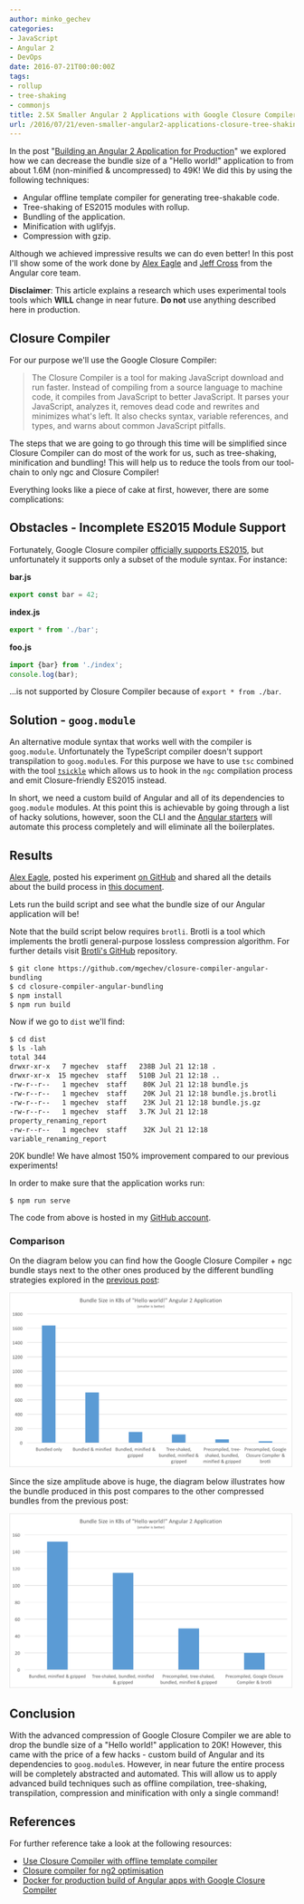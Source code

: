```yaml
---
author: minko_gechev
categories:
- JavaScript
- Angular 2
- DevOps
date: 2016-07-21T00:00:00Z
tags:
- rollup
- tree-shaking
- commonjs
title: 2.5X Smaller Angular 2 Applications with Google Closure Compiler
url: /2016/07/21/even-smaller-angular2-applications-closure-tree-shaking/
---
```


In the post "[Building an Angular 2 Application for Production](http://blog.mgechev.com/2016/06/26/tree-shaking-angular2-production-build-rollup-javascript/)" we explored how we can decrease the bundle size of a "Hello world!" application to from about 1.6M (non-minified & uncompressed) to 49K! We did this by using the following techniques:

- Angular offline template compiler for generating tree-shakable code.
- Tree-shaking of ES2015 modules with rollup.
- Bundling of the application.
- Minification with uglifyjs.
- Compression with gzip.

Although we achieved impressive results we can do even better! In this post I'll show some of the work done by [Alex Eagle](https://twitter.com/Jakeherringbone) and [Jeff Cross](https://twitter.com/jeffbcross) from the Angular core team.

<div class="warning-box">
  <strong>Disclaimer</strong>: This article explains a research which uses experimental tools tools which <strong>WILL</strong> change in near future. <strong>Do not</strong> use anything described here in production.
</div>

## Closure Compiler

For our purpose we'll use the Google Closure Compiler:

> The Closure Compiler is a tool for making JavaScript download and run faster. Instead of compiling from a source language to machine code, it compiles from JavaScript to better JavaScript. It parses your JavaScript, analyzes it, removes dead code and rewrites and minimizes what's left. It also checks syntax, variable references, and types, and warns about common JavaScript pitfalls.

The steps that we are going to go through this time will be simplified since Closure Compiler can do most of the work for us, such as tree-shaking, minification and bundling! This will help us to reduce the tools from our tool-chain to only ngc and Closure Compiler!

Everything looks like a piece of cake at first, however, there are some complications:

## Obstacles - Incomplete ES2015 Module Support

Fortunately, Google Closure compiler [officially supports ES2015](https://www.reddit.com/r/javascript/comments/3pb750/ecmascript_6_is_now_officially_supported_by/), but unfortunately it supports only a subset of the module syntax. For instance:

**bar.js**

```javascript
export const bar = 42;
```

**index.js**

```javascript
export * from './bar';
```

**foo.js**

```javascript
import {bar} from './index';
console.log(bar);
```

...is not supported by Closure Compiler because of `export * from ./bar`.

## Solution - `goog.module`

An alternative module syntax that works well with the compiler is `goog.module`. Unfortunately the TypeScript compiler doesn't support transpilation to `goog.module`s. For this purpose we have to use `tsc` combined with the tool [`tsickle`](https://github.com/angular/tsickle) which allows us to hook in the `ngc` compilation process and emit Closure-friendly ES2015 instead.

In short, we need a custom build of Angular and all of its dependencies to `goog.module` modules. At this point this is achievable by going through a list of hacky solutions, however, soon the CLI and the [Angular starters](https://github.com/mgechev/angular2-seed) will automate this process completely and will eliminate all the boilerplates.

## Results

[Alex Eagle](https://github.com/alexeagle), posted his experiment [on GitHub](https://github.com/alexeagle/closure-compiler-angular-bundling) and shared all the details about the build process in [this document](https://docs.google.com/document/d/17m1GwzXraKgbCkCmH1JnY9IZzPy4cqlpCFVhvlZnOys/edit).

Lets run the build script and see what the bundle size of our Angular application will be!

Note that the build script below requires `brotli`. Brotli is a tool which implements the brotli general-purpose lossless compression algorithm. For further details visit [Brotli's GitHub](https://github.com/google/brotli) repository.

```
$ git clone https://github.com/mgechev/closure-compiler-angular-bundling
$ cd closure-compiler-angular-bundling
$ npm install
$ npm run build
```

Now if we go to `dist` we'll find:

```
$ cd dist
$ ls -lah
total 344
drwxr-xr-x   7 mgechev  staff   238B Jul 21 12:18 .
drwxr-xr-x  15 mgechev  staff   510B Jul 21 12:18 ..
-rw-r--r--   1 mgechev  staff    80K Jul 21 12:18 bundle.js
-rw-r--r--   1 mgechev  staff    20K Jul 21 12:18 bundle.js.brotli
-rw-r--r--   1 mgechev  staff    23K Jul 21 12:18 bundle.js.gz
-rw-r--r--   1 mgechev  staff   3.7K Jul 21 12:18 property_renaming_report
-rw-r--r--   1 mgechev  staff    32K Jul 21 12:18 variable_renaming_report
```

20K bundle! We have almost 150% improvement compared to our previous experiments!

In order to make sure that the application works run:

```
$ npm run serve
```

The code from above is hosted in my [GitHub account](https://github.com/mgechev/closure-compiler-angular-bundling).

### Comparison

On the diagram below you can find how the Google Closure Compiler + ngc bundle stays next to the other ones produced by the different bundling strategies explored in the [previous post](http://blog.mgechev.com/2016/06/26/tree-shaking-angular2-production-build-rollup-javascript/):

<a href="/images/ng2-build/ngc-closure-compiler-all.png">
  <img src="/images/ng2-build/ngc-closure-compiler-all.png" alt="ngc + Google Closure Compiler bundle comparison" width="500">
</a>

Since the size amplitude above is huge, the diagram below illustrates how the bundle produced in this post compares to the other compressed bundles from the previous post:

<a href="/images/ng2-build/ngc-closure-compiler-smaller.png">
  <img src="/images/ng2-build/ngc-closure-compiler-smaller.png" alt="ngc + Google Closure Compiler bundle comparison" width="500">
</a>

## Conclusion

With the advanced compression of Google Closure Compiler we are able to drop the bundle size of a "Hello world!" application to 20K! However, this came with the price of a few hacks - custom build of Angular and its dependencies to `goog.module`s. However, in near future the entire process will be completely abstracted and automated. This will allow us to apply advanced build techniques such as offline compilation, tree-shaking, transpilation, compression and minification with only a single command!

## References

For further reference take a look at the following resources:

- [Use Closure Compiler with offline template compiler](https://github.com/angular/angular/issues/8550)
- [Closure compiler for ng2 optimisation](https://docs.google.com/document/d/17m1GwzXraKgbCkCmH1JnY9IZzPy4cqlpCFVhvlZnOys/edit)
- [Docker for production build of Angular apps with Google Closure Compiler](https://github.com/lucidsoftware/closure-typescript-example)

